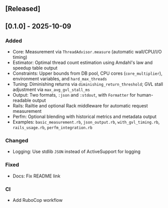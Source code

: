 ## [Released]

## [0.1.0] - 2025-10-09

### Added
- Core: Measurement via `ThreadAdvisor.measure` (automatic wall/CPU/I/O timing)
- Estimator: Optimal thread count estimation using Amdahl's law and speedup table output
- Constraints: Upper bounds from DB pool, CPU cores (`core_multiplier`), environment variables, and `hard_max_threads`
- Tuning: Diminishing returns via `diminishing_return_threshold`; GVL stall adjustment via `max_avg_gvl_stall_ms`
- Output: Two formats, `:json` and `:stdout`, with `Formatter` for human-readable output
- Rails: Railtie and optional Rack middleware for automatic request measurement
- Perfm: Optional blending with historical metrics and metadata output
- Examples: `basic_measurement.rb`, `json_output.rb`, `with_gvl_timing.rb`, `rails_usage.rb`, `perfm_integration.rb`

### Changed
- Logging: Use stdlib `JSON` instead of ActiveSupport for logging

### Fixed
- Docs: Fix README link

### CI
- Add RuboCop workflow
